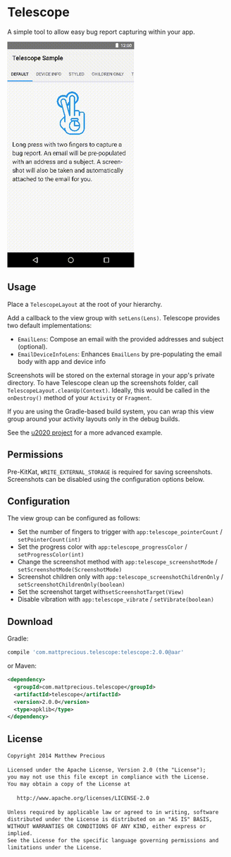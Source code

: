 Telescope
======

A simple tool to allow easy bug report capturing within your app.

![](images/sample.gif)



Usage
-----

Place a `TelescopeLayout` at the root of your hierarchy.

Add a callback to the view group with `setLens(Lens)`. Telescope provides two default
implementations:

* `EmailLens`: Compose an email with the provided addresses and subject (optional).
* `EmailDeviceInfoLens`: Enhances `EmailLens` by pre-populating the email body with app and device
  info

Screenshots will be stored on the external storage in your app's private directory. To have
Telescope clean up the screenshots folder, call `TelescopeLayout.cleanUp(Context)`. Ideally, this
would be called in the `onDestroy()` method of your `Activity` or `Fragment`.

If you are using the Gradle-based build system, you can wrap this view group around your activity
layouts only in the debug builds.

See the [u2020 project][2] for a more advanced example.



Permissions
-----------

Pre-KitKat, `WRITE_EXTERNAL_STORAGE` is required for saving screenshots. Screenshots can be disabled
using the configuration options below.



Configuration
-------------

The view group can be configured as follows:

* Set the number of fingers to trigger with `app:telescope_pointerCount` / `setPointerCount(int)`
* Set the progress color with `app:telescope_progressColor` / `setProgressColor(int)`
* Change the screenshot method with `app:telescope_screenshotMode` /
`setScreenshotMode(ScreenshotMode)`
* Screenshot children only with `app:telescope_screenshotChildrenOnly` /
`setScreenshotChildrenOnly(boolean)`
* Set the screenshot target with`setScreenshotTarget(View)`
* Disable vibration with `app:telescope_vibrate` / `setVibrate(boolean)`



Download
--------

Gradle:
```groovy
compile 'com.mattprecious.telescope:telescope:2.0.0@aar'
```
or Maven:
```xml
<dependency>
  <groupId>com.mattprecious.telescope</groupId>
  <artifactId>telescope</artifactId>
  <version>2.0.0</version>
  <type>apklib</type>
</dependency>
```


License
--------

    Copyright 2014 Matthew Precious

    Licensed under the Apache License, Version 2.0 (the "License");
    you may not use this file except in compliance with the License.
    You may obtain a copy of the License at

       http://www.apache.org/licenses/LICENSE-2.0

    Unless required by applicable law or agreed to in writing, software
    distributed under the License is distributed on an "AS IS" BASIS,
    WITHOUT WARRANTIES OR CONDITIONS OF ANY KIND, either express or implied.
    See the License for the specific language governing permissions and
    limitations under the License.


 [1]: http://repository.sonatype.org/service/local/artifact/maven/redirect?r=central-proxy&g=com.mattprecious.telescope&a=telescope&v=LATEST
 [2]: https://github.com/jakewharton/u2020
